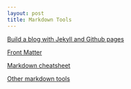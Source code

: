 ```yaml
---
layout: post
title: Markdown Tools
---
```


[Build a blog with Jekyll and Github pages][1]

[Front Matter][2]

[Markdown cheatsheet][3]

[Other markdown tools][4]

[1]: https://www.smashingmagazine.com/2014/08/build-blog-jekyll-github-pages/
[2]: http://jekyllrb.com/docs/frontmatter/
[3]: https://github.com/adam-p/markdown-here/wiki/Markdown-Cheatsheet
[4]: https://github.com/adam-p/markdown-here/wiki/Other-Markdown-Tools
